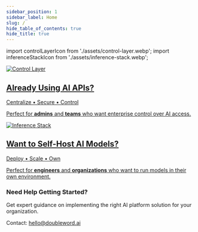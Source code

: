 ```yaml
---
sidebar_position: 1
sidebar_label: Home
slug: /
hide_table_of_contents: true
hide_title: true
---
```


import controlLayerIcon from './assets/control-layer.webp';
import inferenceStackIcon from './assets/inference-stack.webp';

<div className="visitor-paths visitor-paths-horizontal">
  
  <a href="./control-layer/" className="path-card-link path-card-link-flex">
    <div className="path-card control-path path-card-flex">
      <div className="path-icon">
        <img src={controlLayerIcon} alt="Control Layer" className="path-icon-image" />
      </div>
      <div className="path-header">
        <h2>Already Using AI APIs?</h2>
        <p className="path-tagline">Centralize • Secure • Control</p>
      </div>
      <div className="path-content">
        <p>Perfect for <strong>admins</strong> and <strong>teams</strong> who want enterprise control over AI access.</p>
      </div>
    </div>
  </a>


  <a href="./inference-stack/" className="path-card-link path-card-link-flex">
    <div className="path-card inference-path path-card-flex">
      <div className="path-icon">
        <img src={inferenceStackIcon} alt="Inference Stack" className="path-icon-image" />
      </div>
      <div className="path-header">
        <h2>Want to Self-Host AI Models?</h2>
        <p className="path-tagline">Deploy • Scale • Own</p>
      </div>
      <div className="path-content">
        <p>Perfect for <strong>engineers</strong> and <strong>organizations</strong> who want to run models in their own environment.</p>
      </div>
    </div>
  </a>

</div>
<div className="homepage-footer">
  <div className="footer-content">
    <h3>Need Help Getting Started?</h3>
    <p>Get expert guidance on implementing the right AI platform solution for your organization.</p>
    <p>Contact: <a href="mailto:hello@doubleword.ai">hello@doubleword.ai</a></p>
  </div>
</div>
